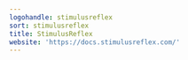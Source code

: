 ```yaml
---
logohandle: stimulusreflex
sort: stimulusreflex
title: StimulusReflex
website: 'https://docs.stimulusreflex.com/'
---
```

